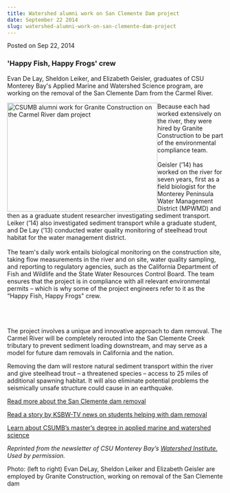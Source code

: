 ```yaml
---
title: Watershed alumni work on San Clemente Dam project
date: September 22 2014
slug: watershed-alumni-work-on-san-clemente-dam-project
---
```





<span class="date">Posted on Sep 22, 2014    </span>
<h3>&apos;Happy Fish, Happy Frogs&apos; crew</h3>
<p>Evan De Lay, Sheldon Leiker, and Elizabeth Geisler, graduates of
CSU Monterey Bay&apos;s Applied Marine and Watershed Science program,
are working on the removal of the San Clemente Dam from the Carmel
River.</p>
<p><img alt="CSUMB alumni work for Granite Construction on the Carmel River dam project" src="http://news.csumb.edu/sites/default/files/65/attachments/news/images/san_clemente_dam_alums.jpg" style="width:350px; height:254px; float:left">Because each had
worked extensively on the river, they were hired by Granite
Construction to be part of the environmental compliance team.<br>
<br>
Geisler (&#x2019;14) has worked on the river for seven years, first as a
field biologist for the Monterey Peninsula Water Management
District (MPWMD) and then as a graduate student researcher
investigating sediment transport. Leiker (&#x2019;14) also investigated
sediment transport while a graduate student, and De Lay (&#x2019;13)
conducted water quality monitoring of steelhead trout habitat for
the water management district.<br>
<br>
The team&apos;s daily work entails biological monitoring on the
construction site, taking flow measurements in the river and on
site, water quality sampling, and reporting to regulatory agencies,
such as the California Department of Fish and Wildlife and the
State Water Resources Control Board. The team ensures that the
project is in compliance with all relevant environmental permits &#x2013;
which is why some of the project engineers refer to it as the
&#x201C;Happy Fish, Happy Frogs&quot; crew.</br></br></br></br></img></p>
<p>The project involves a unique and innovative approach to dam
removal. The Carmel River will be completely rerouted into the San
Clemente Creek tributary to prevent sediment loading downstream,
and may serve as a model for future dam removals in California and
the nation.</p>
<p>Removing the dam will restore natural sediment transport within
the river and give steelhead trout &#x2013; a threatened species &#x2013; access
to 25 miles of additional spawning habitat. It will also eliminate
potential problems the seismically unsafe structure could cause in
an earthquake.</p>
<p><a href="http://www.sanclementedamremoval.org" rel="nofollow">Read more about the San Clemente dam removal</a></p>
<p><a href="http://www.ksbw.com/news/central-california/monterey/csu-monterey-bay-students-helping-with-carmel-river-dam-removal/21164836#!bLMi0" rel="nofollow">Read a story by KSBW-TV news on students helping
with dam removal</a></p>
<p><a href="http://sep.csumb.edu/amws/" rel="nofollow">Learn about
CSUMB&#x2019;s master&#x2019;s degree in applied marine and watershed
science</a></p>
<p class="small"><em>Reprinted from the newsletter of CSU Monterey
Bay&#x2019;s <a href="http://watershed.csumb.edu/wi/" rel="nofollow">Watershed Institute.</a> Used by permission.</em></p>
<p class="small">Photo: (left to right) Evan DeLay, Sheldon Leiker
and Elizabeth Geisler are employed by Granite Construction, working
on removal of the San Clemente dam</p>


